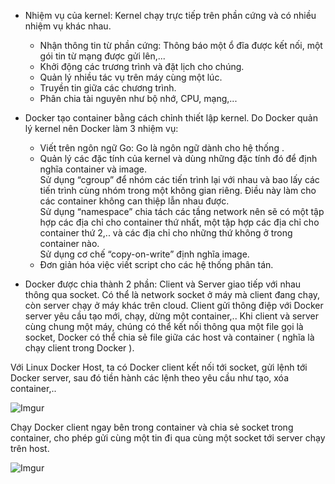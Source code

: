- Nhiệm vụ của kernel: Kernel chạy trực tiếp trên phần cứng và có nhiều nhiệm vụ khác nhau.
	+ Nhận thông tin từ phần cứng: Thông báo một ổ đĩa được kết nối, một gói tin từ mạng được gửi lên,... 
	+ Khởi động các trương trình và đặt lịch cho chúng.
	+ Quản lý nhiều tác vụ trên máy cùng một lúc.
	+ Truyền tin giữa các chương trình.
	+ Phân chia tài nguyên như bộ nhớ, CPU, mạng,...

- Docker tạo container bằng cách chỉnh thiết lập kernel. Do Docker quản lý kernel nên Docker làm 3 nhiệm vụ:
	+ Viết trên ngôn ngữ Go: Go là ngôn ngữ dành cho hệ thống .
	+ Quản lý các đặc tính của kernel và dùng những đặc tính đó để định nghĩa container và image.  <br/>
Sử dụng “cgroup” để nhóm các tiến trình lại với nhau và bao lấy các tiến trình cùng nhóm trong một không gian riêng. Điều này làm cho các container không can thiệp lẫn nhau được. <br/>
Sử dụng “namespace” chia tách các tầng network nên sẽ có một tập hợp các địa chỉ cho container thứ nhất, một tập hợp các địa chỉ cho container thứ 2,.. và các địa chỉ cho những thứ không ở trong container nào. <br/>
Sử dụng cơ chế “copy-on-write” định nghĩa image.
	+ Đơn giản hóa việc viết script cho các hệ thống phân tán. 

- Docker được chia thành 2 phần: Client và Server giao tiếp với nhau thông qua socket. Có thể là network socket ở máy mà client đang chạy, còn server chạy ở máy khác trên cloud. Client gửi thông điệp với Docker server yêu cầu tạo mới, chạy, dừng một container,..  Khi client và server cùng chung một máy, chúng có thể kết nối thông qua một file gọi là socket, Docker có thể chia sẻ file giữa các host và container ( nghĩa là chạy client trong Docker ). <br/>

Với Linux Docker Host, ta có Docker client kết nối tới socket, gửi lệnh tới Docker server, sau đó tiền hành các lệnh theo yêu cầu như tạo, xóa container,..

![Imgur](https://i.imgur.com/mq1vL1A.png)

Chạy Docker client ngay bên trong container và chia sẻ socket trong container, cho phép gửi cùng một tin đi qua cùng một socket tới server chạy trên host.

![Imgur](https://i.imgur.com/iv4GpzQ.png)
